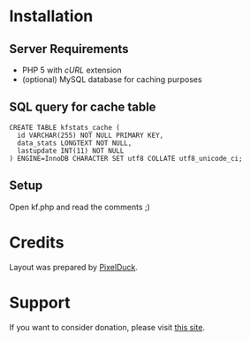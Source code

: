 # Installation
## Server Requirements
  * PHP 5 with *cURL* extension
  * (optional) MySQL database for caching purposes

## SQL query for cache table
```
CREATE TABLE kfstats_cache (
  id VARCHAR(255) NOT NULL PRIMARY KEY,
  data_stats LONGTEXT NOT NULL,
  lastupdate INT(11) NOT NULL
) ENGINE=InnoDB CHARACTER SET utf8 COLLATE utf8_unicode_ci;
```

## Setup
Open kf.php and read the comments ;)

# Credits
Layout was prepared by [PixelDuck](http://nyssa.me).

# Support
If you want to consider donation, please visit [this site](http://luki.net.pl/donate.html).
